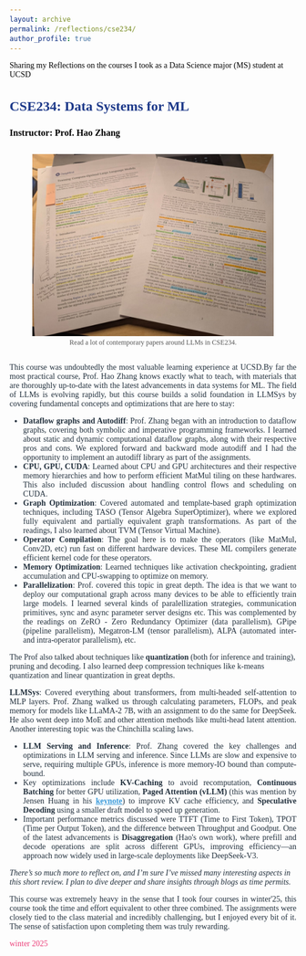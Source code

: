 ```yaml
---
layout: archive
permalink: /reflections/cse234/
author_profile: true
---
```


<div style="display: flex; align-items: center; font-size: 14px; font-family: 'Times New Roman', Times, serif; color:rgb(0, 0, 0); margin-top: 15px;">
    Sharing my Reflections on the courses I took as a Data Science major (MS) student at UCSD
</div>

<div style="justify-content: center; align-items: center; font-family: 'Times New Roman', Times, serif;">
  <div style="flex: 1; font-size: 14px; color: #212f3c;">
    <h3 style="color: #1e3a8a; font-size: 24px; font-family: 'Times New Roman', Times, serif;">CSE234: Data Systems for ML</h3>
    <p><strong style="color: black; font-size: 16px;">Instructor: Prof. Hao Zhang </strong></p>
    <div style="text-align: center;">
      <figure style="display: inline-block; text-align: center; position: relative;">
        <img src="/assets/images/cse234.jpeg" alt="CSE 291h Course Logo" style="width: 500px; height: auto;">
        <figcaption style="font-size: 12px; color: #555;">Read a lot of contemporary papers around LLMs in CSE234.</figcaption>
      </figure>
    </div>
    <p style="font-size: 14px; color: #212f3c; text-align: justify;">
      This course was undoubtedly the most valuable learning experience at UCSD.By far the most practical course, Prof. Hao Zhang knows exactly what to teach, with materials that are thoroughly up-to-date with the latest advancements in data systems for ML. The field of LLMs is evolving rapidly, but this course builds a solid foundation in LLMSys by covering fundamental concepts and optimizations that are here to stay:
      <ul style="font-size: 14px; color: #212f3c; text-align: justify;">
        <li><strong>Dataflow graphs and Autodiff</strong>: Prof. Zhang began with an introduction to dataflow graphs, covering both symbolic and imperative programming frameworks. I learned about static and dynamic computational dataflow graphs, along with their respective pros and cons. We explored forward and backward mode autodiff and I had the opportunity to implement an autodiff library as part of the assignments.</li>
        <li><strong>CPU, GPU, CUDA</strong>: Learned about CPU and GPU architectures and their respective memory hierarchies and how to perform efficient MatMul tiling on these hardwares. This also included discussion about handling control flows and scheduling on CUDA.</li>
        <li><strong>Graph Optimization</strong>: Covered automated and template-based graph optimization techniques, including TASO (Tensor Algebra SuperOptimizer), where we explored fully equivalent and partially equivalent graph transformations. As part of the readings, I also learned about TVM (Tensor Virtual Machine).</li>
        <li><strong>Operator Compilation</strong>: The goal here is to make the operators (like MatMul, Conv2D, etc) run fast on different hardware devices. These ML compilers generate efficient kernel code for these operators.</li>
        <li><strong>Memory Optimization</strong>: Learned techniques like activation checkpointing, gradient accumulation and CPU-swapping to optimize on memory.</li>
        <li><strong>Parallelization</strong>: Prof. covered this topic in great depth. The idea is that we want to deploy our computational graph across many devices to be able to efficiently train large models. I learned several kinds of paralellization strategies, communication primitives, sync and async parameter server designs etc. This was complemented by the readings on ZeRO - Zero Redundancy Optimizer (data parallelism), GPipe (pipeline parallelism), Megatron-LM (tensor parallelism), ALPA (automated inter- and intra-operator parallelism), etc.</li>
      </ul>
      The Prof also talked about techniques like <strong>quantization</strong> (both for inference and training), pruning and decoding. I also learned deep compression techniques like k-means quantization and linear quantization in great depths. <br>
      <p style="font-size: 14px; color: #212f3c; text-align: justify;">
      <strong>LLMSys</strong>: Covered everything about transformers, from multi-headed self-attention to MLP layers. Prof. Zhang walked us through calculating parameters, FLOPs, and peak memory for models like LLaMA-2 7B, with an assignment to do the same for DeepSeek. He also went deep into MoE and other attention methods like multi-head latent attention. Another interesting topic was the Chinchilla scaling laws.
      <ul style="font-size: 14px; color: #212f3c; text-align: justify;">
        <li><strong>LLM Serving and Inference</strong>: Prof. Zhang covered the key challenges and optimizations in LLM serving and inference. Since LLMs are slow and expensive to serve, requiring multiple GPUs, inference is more memory-IO bound than compute-bound. </li>
        <li>Key optimizations include <strong>KV-Caching</strong> to avoid recomputation, <strong>Continuous Batching</strong> for better GPU utilization, <strong>Paged Attention (vLLM)</strong> (this was mention by Jensen Huang in his <a href="https://www.nvidia.com/gtc/keynote/" style="color: #3498db;"><strong>keynote</strong></a>) to improve KV cache efficiency, and <strong>Speculative Decoding</strong> using a smaller draft model to speed up generation.</li>
        <li> Important performance metrics discussed were TTFT (Time to First Token), TPOT (Time per Output Token), and the difference between Throughput and Goodput. One of the latest advancements is <strong>Disaggregation</strong> (Hao's own work), where prefill and decode operations are split across different GPUs, improving efficiency—an approach now widely used in large-scale deployments like DeepSeek-V3.</li>
      </ul>
      </p>
      <p><em>There’s so much more to reflect on, and I’m sure I’ve missed many interesting aspects in this short review. I plan to dive deeper and share insights through blogs as time permits.</em></p>
      <p style="font-size: 14px; color: #212f3c; text-align: justify;">
      This course was extremely heavy in the sense that I took four courses in winter'25, this course took the time and effort equivalent to other three combined. The assignments were closely tied to the class material and incredibly challenging, but I enjoyed every bit of it. The sense of satisfaction upon completing them was truly rewarding.
      </p>
    </p>
    <p style="font-size: 14px; color: #ec407a;">winter 2025</p>
  </div>
</div>
